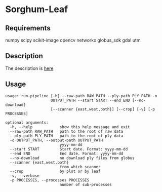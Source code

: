 # Sorghum-Leaf
## Requirements

numpy
scipy
scikit-image
opencv
networkx
globus_sdk
gdal
utm
## Description 
The description is [here](doc/length_documentation.md)
## Usage
```
usage: run-pipeline [-h] --raw-path RAW_PATH --ply-path PLY_PATH -o
                    OUTPUT_PATH --start START --end END [--no-download]
                    [--scanner {east,west,both}] [--crop] [-v] [-p PROCESSES]                   

optional arguments:
  -h, --help            show this help message and exit
  --raw-path RAW_PATH   path to the root of raw data
  --ply-path PLY_PATH   path to the root of ply data
  -o OUTPUT_PATH, --output-path OUTPUT_PATH
                        yyyy-mm-dd
  --start START         Start date. Format: yyyy-mm-dd
  --end END             End date. Format: yyyy-mm-dd
  --no-download         no download ply files from globus
  --scanner {east,west,both}
                        from which scanner
  --crop                by plot or by leaf
  -v, --verbose
  -p PROCESSES, --processes PROCESSES
                        number of sub-processes
```
